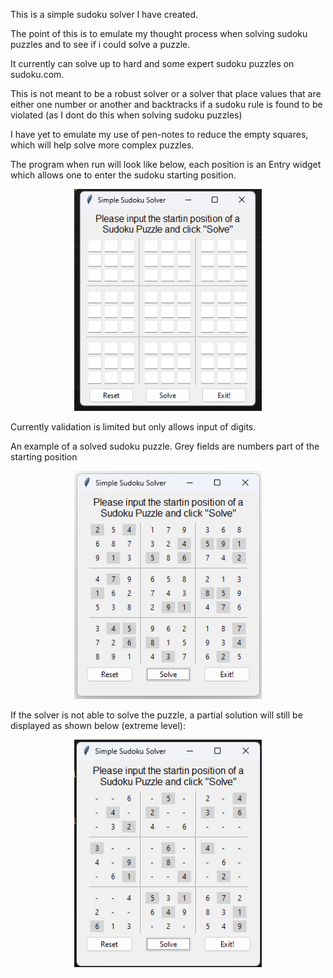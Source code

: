 This is a simple sudoku solver I have created.

The point of this is to emulate my thought process when solving sudoku puzzles and to see if i could solve a puzzle.

It currently can solve up to hard and some expert sudoku puzzles on sudoku.com.

This is not meant to be a robust solver or a solver that place values that are either one number or another and backtracks if a sudoku rule is found to be  violated (as I dont do this when solving sudoku puzzles)

I have yet to emulate my use of pen-notes to reduce the empty squares, which will help solve more complex puzzles. 

The program when run will look like below, each position is an Entry widget which allows one to enter the sudoku starting position.

<p align="center">
  <img src="images\start.png" alt="image of the starting GUI" width="300"/>
</p>

Currently validation is limited but only allows input of digits.

An example of a solved sudoku puzzle. Grey fields are numbers part of the starting position

<p align="center">
  <img src="images\Expert_solved.png" alt="image of a expert puzzle solved" width="300"/>
</p>

If the solver is not able to solve the puzzle, a partial solution will still be displayed as shown below (extreme level):

<p align="center">
  <img src="images\Screenshot 2025-03-03 202539.png" alt="image of an incomplete solve" width="300"/>
</p>